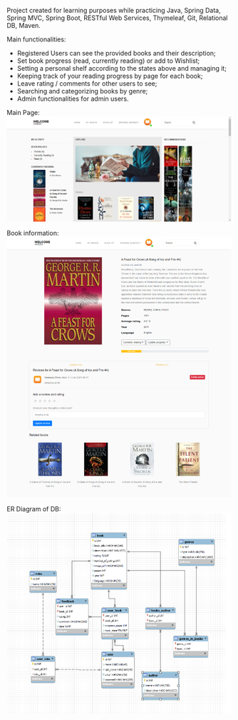 Project created for learning purposes while practicing Java, Spring Data, Spring MVC, Spring Boot, RESTful Web Services, Thymeleaf, Git, Relational DB, Maven.

Main functionalities:
* Registered Users can see the provided books and their description;
* Set book progress (read, currently reading) or add to Wishlist;
* Setting a personal shelf according to the states above and managing it;
* Keeping track of your reading progress by page for each book;
* Leave rating / comments for other users to see;
* Searching and categorizing books by genre;
* Admin functionalities for admin users.

Main Page:
![main](https://github.com/VaneChira/virtual-bookshelf/blob/main/screenshots/main.png?raw=true)

Book information:
![BookDetails](https://github.com/VaneChira/virtual-bookshelf/blob/main/screenshots/bookdetails.png?raw=true)

ER Diagram of DB:
![ER Diagram](https://github.com/VaneChira/virtual-bookshelf/blob/main/db_export/ER_diagram.png?raw=true)

